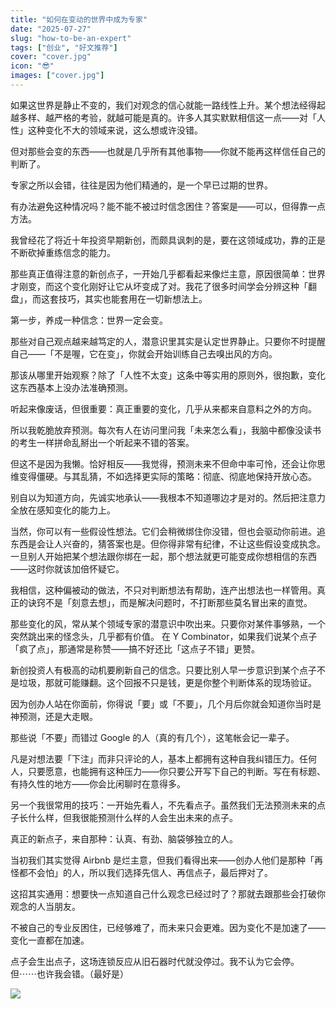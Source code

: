 ```yaml
---
title: "如何在变动的世界中成为专家"
date: "2025-07-27"
slug: "how-to-be-an-expert"
tags: ["创业", "好文推荐"]
cover: "cover.jpg"
icon: "😎"
images: ["cover.jpg"]
---
```

如果这世界是静止不变的，我们对观念的信心就能一路线性上升。某个想法经得起越多样、越严格的考验，就越可能是真的。许多人其实默默相信这一点——对「人性」这种变化不大的领域来说，这么想或许没错。



但对那些会变的东西——也就是几乎所有其他事物——你就不能再这样信任自己的判断了。



专家之所以会错，往往是因为他们精通的，是一个早已过期的世界。



有办法避免这种情况吗？能不能不被过时信念困住？答案是——可以，但得靠一点方法。



我曾经花了将近十年投资早期新创，而颇具讽刺的是，要在这领域成功，靠的正是不断砍掉重练信念的能力。



那些真正值得注意的新创点子，一开始几乎都看起来像烂主意，原因很简单：世界才刚变，而这个变化刚好让它从坏变成了对。我花了很多时间学会分辨这种「翻盘」，而这套技巧，其实也能套用在一切新想法上。



第一步，养成一种信念：世界一定会变。



那些对自己观点越来越笃定的人，潜意识里其实是认定世界静止。只要你不时提醒自己——「不是喔，它在变」，你就会开始训练自己去嗅出风的方向。



那该从哪里开始观察？除了「人性不太变」这条中等实用的原则外，很抱歉，变化这东西基本上没办法准确预测。



听起来像废话，但很重要：真正重要的变化，几乎从来都来自意料之外的方向。



所以我乾脆放弃预测。每次有人在访问里问我「未来怎么看」，我脑中都像没读书的考生一样拼命乱掰出一个听起来不错的答案。



但这不是因为我懒。恰好相反——我觉得，预测未来不但命中率可怜，还会让你思维变得僵硬。与其乱猜，不如选择更实际的策略：彻底、彻底地保持开放心态。



别自以为知道方向，先诚实地承认——我根本不知道哪边才是对的。然后把注意力全放在感知变化的能力上。



当然，你可以有一些假设性想法。它们会稍微绑住你没错，但也会驱动你前进。追东西是会让人兴奋的，猜答案也是。但你得非常有纪律，不让这些假设变成执念。
一旦别人开始把某个想法跟你绑在一起，那个想法就更可能变成你想相信的东西——这时你就该加倍怀疑它。



我相信，这种偏被动的做法，不只对判断想法有帮助，连产出想法也一样管用。真正的诀窍不是「刻意去想」，而是解决问题时，不打断那些莫名冒出来的直觉。



那些变化的风，常从某个领域专家的潜意识中吹出来。只要你对某件事够熟，一个突然跳出来的怪念头，几乎都有价值。
在 Y Combinator，如果我们说某个点子「疯了点」，那通常是称赞——搞不好还比「这点子不错」更赞。



新创投资人有极高的动机要刷新自己的信念。只要比别人早一步意识到某个点子不是垃圾，那就可能赚翻。这个回报不只是钱，更是你整个判断体系的现场验证。



因为创办人站在你面前，你得说「要」或「不要」，几个月后你就会知道你当时是神预测，还是大走眼。



那些说「不要」而错过 Google 的人（真的有几个），这笔帐会记一辈子。



凡是对想法要「下注」而非只评论的人，基本上都拥有这种自我纠错压力。任何人，只要愿意，也能拥有这种压力——你只要公开写下自己的判断。写在有标题、有持久性的地方——你会比闲聊时在意得多。



另一个我很常用的技巧：一开始先看人，不先看点子。虽然我们无法预测未来的点子长什么样，但我很能预测什么样的人会生出未来的点子。



真正的新点子，来自那种：认真、有劲、脑袋够独立的人。



当初我们其实觉得 Airbnb 是烂主意，但我们看得出来——创办人他们是那种「再怪都不会怕」的人，所以我们选择先信人、再信点子，最后押对了。



这招其实通用：想要快一点知道自己什么观念已经过时了？那就去跟那些会打破你观念的人当朋友。



不被自己的专业反困住，已经够难了，而未来只会更难。因为变化不是加速了——变化一直都在加速。



点子会生出点子，这场连锁反应从旧石器时代就没停过。我不认为它会停。
但⋯⋯也许我会错。（最好是）




![](https://prod-files-secure.s3.us-west-2.amazonaws.com/112d0858-5090-4d34-a606-b75eb8d65fd2/46476355-9cf3-4e99-9b7a-3531bc426380/1000202064.png?X-Amz-Algorithm=AWS4-HMAC-SHA256&X-Amz-Content-Sha256=UNSIGNED-PAYLOAD&X-Amz-Credential=ASIAZI2LB4663KO2HZBJ%2F20250812%2Fus-west-2%2Fs3%2Faws4_request&X-Amz-Date=20250812T114501Z&X-Amz-Expires=3600&X-Amz-Security-Token=IQoJb3JpZ2luX2VjEMv%2F%2F%2F%2F%2F%2F%2F%2F%2F%2FwEaCXVzLXdlc3QtMiJHMEUCIQD0p0Wub4zaPiLnOwxcWW4lyesAKktxrRGzPcQAl5vHVAIgSqmnWd%2BsJuE8qXz7T3P%2BLW5WtLVrwwWfR8kOe4QR5SIq%2FwMIFBAAGgw2Mzc0MjMxODM4MDUiDJ5dUNmu727E4LMDKSrcAyk0lgSjFUp1e2L5xytBvfbHL6Hp0IOrruQ2uGgHhiBpHeBfsrMkmKHYBSj29N6WY1hqY7Em5gB6lPV58M39fK2bcPVWqiCRNsWx30%2BHaYJCgzQxvlHx2hDe7ij3lTSW5i%2F8z0EkVi4nRK0MALGrzP8ToMKv%2FQcFqNU2LA37Ez3OcS1wCWbWcW4wS4%2BYyyKd2haRh86yNgW8uM%2Bu4OIP%2FvQ7xhR6hQo9FyI2OnM2BuRsjkkBKs6q5WHzY1zbS0A9EMwh2vM46UwirFYPNjyJxE754nfhtT93WcgJhsLYmPsRd5UW5TB8zv8gOUL2JKNaT%2Fto%2Btts%2Bxw9DxEYSLioTvHYAq2ia8qe2pQ5yRsBmIyFvtApRz8z0fn03EJNSN8zymWxfkTrqXHWe0dUpOOhtPyrd1QUbnJ%2Fh5hyBpnJluzZCKjxSv4Eh9rhoitor8Wyx%2BDNY01CmpiZyAcWHQHpcAdgoBW9%2FD8BEtzR6jwDlUu4eWd0RAjYSyXAbSIdHepxV7rjrFnJDp%2B%2F2OHYssSooOUm93f3ALxmqCaEMLJUYDF4PSX8fkKanVzyBFqasmetWW187nrhqIz2zukWH9xjhFMbr06AU%2FGNi77eh3HqM284xJMfU6tbjt8iuNu8MJqy7MQGOqUBv7ehFQ1FmEUx6YCCBcWNk0yxT4qwFH6qjohG7EjTDzfgxFLoXFSXQLjZ3kJeem0JDegcLgzUqoSk9Hgl%2FGQ2XeoVC0lZHPNLNzQjNgY7M93t7kIEF%2FTGr1SgNFmSWCDRwR8ZFbWHQV1xQA7WncA1iFaBm5RSZ%2F8YAAQCjA5h%2Bgk%2BHN6D54mG8byrYxV%2FydZdZ8FdPqDctLsigK0m84%2FcozyKplTz&X-Amz-Signature=2f158582a73f9c39e84591cbd75c6faeab1f7cd83847d9723d5e535b3ce86f08&X-Amz-SignedHeaders=host&x-amz-checksum-mode=ENABLED&x-id=GetObject)


